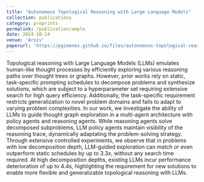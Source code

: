 ```yaml
---
title: "Autonomous Topological Reasoning with Large Language Models"
collection: publications
category: preprints
permalink: /publication/ample
date: 2024-10-14
venue: 'Arxiv'
paperurl: 'https://pgimenes.github.io/files/autonomous-topological-reasoning.pdf'
---
```


<!-- [Arxiv link](https://arxiv.org/abs/2410.06722) -->

Topological reasoning with Large Language Models (LLMs) emulates human-like thought processes by efficiently exploring various reasoning paths over thought trees or graphs. However, prior works rely on static, task-specific prompting schedules to decompose problems and synthesize solutions, which are subject to a hyperparameter set requiring extensive search for high query efficiency. Additionally, the task-specific requirement restricts generalization to novel problem domains and fails to adapt to varying problem complexities. In our work, we investigate the ability of LLMs to guide thought graph exploration in a multi-agent architecture with policy agents and reasoning agents. While reasoning agents solve decomposed subproblems, LLM policy agents maintain visibility of the reasoning trace, dynamically adaptating the problem-solving strategy. Through extensive controlled experiments, we observe that in problems with low decomposition depth, LLM-guided exploration can match or even outperform static schedules by up to 3.3x, without any search time required. At high decomposition depths, existing LLMs incur performance deterioration of up to 4.4s, highlighting the requirement for new solutions to enable more flexible and generalizable topological reasoning with LLMs.